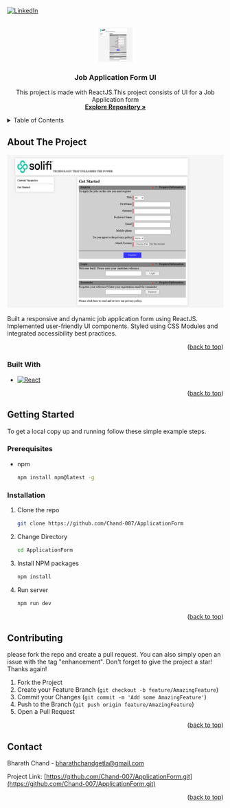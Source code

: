 <a id="readme-top"></a>

[![LinkedIn][linkedin-shield]][linkedin-url]



<!-- PROJECT LOGO -->
<br />
<div align="center">
  <a href="https://github.com/Chand-007/ApplicationForm">
    <img src="solifi-1-pic.PNG" alt="Logo" width="80" height="80">
  </a>

<h3 align="center">Job Application Form UI</h3>

  <p align="center">
    This project is made with ReactJS.This project consists of UI for a Job Application form
    <br />
    <a href="https://github.com/Chand-007/ApplicationForm"><strong>Explore Repository »</strong></a>
    <br />
  </p>
</div>



<!-- TABLE OF CONTENTS -->
<details>
  <summary>Table of Contents</summary>
  <ol>
    <li>
      <a href="#about-the-project">About The Project</a>
      <ul>
        <li><a href="#built-with">Built With</a></li>
      </ul>
    </li>
    <li>
      <a href="#getting-started">Getting Started</a>
      <ul>
        <li><a href="#prerequisites">Prerequisites</a></li>
        <li><a href="#installation">Installation</a></li>
      </ul>
    </li>
    <li> Contribution and contact
    <li><a href="#contributing">Contributing</a></li>
    <li><a href="#contact">Contact</a></li>
    </li>
  </ol>
</details>



<!-- ABOUT THE PROJECT -->
## About The Project

![Product Name Screen Shot][product-screenshot]

Built a responsive and dynamic job application form using ReactJS. Implemented user-friendly UI components. Styled using CSS Modules and integrated accessibility best practices.

<p align="right">(<a href="#readme-top">back to top</a>)</p>


### Built With

* [![React][React.js]][React-url]

<p align="right">(<a href="#readme-top">back to top</a>)</p>



<!-- GETTING STARTED -->
## Getting Started

To get a local copy up and running follow these simple example steps.

### Prerequisites


* npm
  ```sh
  npm install npm@latest -g
  ```

### Installation

1. Clone the repo
   ```sh
   git clone https://github.com/Chand-007/ApplicationForm
   ```
2. Change Directory
   ```sh
   cd ApplicationForm
   ```
3. Install NPM packages
   ```sh
   npm install
   ```
  4. Run server
     ```sh
     npm run dev
     ``` 

<p align="right">(<a href="#readme-top">back to top</a>)</p>



<!-- CONTRIBUTING -->
## Contributing

please fork the repo and create a pull request. You can also simply open an issue with the tag "enhancement".
Don't forget to give the project a star! Thanks again!

1. Fork the Project
2. Create your Feature Branch (`git checkout -b feature/AmazingFeature`)
3. Commit your Changes (`git commit -m 'Add some AmazingFeature'`)
4. Push to the Branch (`git push origin feature/AmazingFeature`)
5. Open a Pull Request

<p align="right">(<a href="#readme-top">back to top</a>)</p>

<!-- CONTACT -->
## Contact

Bharath Chand - bharathchandgetla@gmail.com

Project Link: [https://github.com/Chand-007/ApplicationForm.git](https://github.com/Chand-007/ApplicationForm.git)

<p align="right">(<a href="#readme-top">back to top</a>)</p>


[linkedin-shield]: https://img.shields.io/badge/-LinkedIn-black.svg?style=for-the-badge&logo=linkedin&colorB=555
[linkedin-url]: https://www.linkedin.com/in/getlabc
[product-screenshot]: solifi-1-pic.PNG
[React.js]: https://img.shields.io/badge/React-20232A?style=for-the-badge&logo=react&logoColor=61DAFB
[React-url]: https://reactjs.org/
